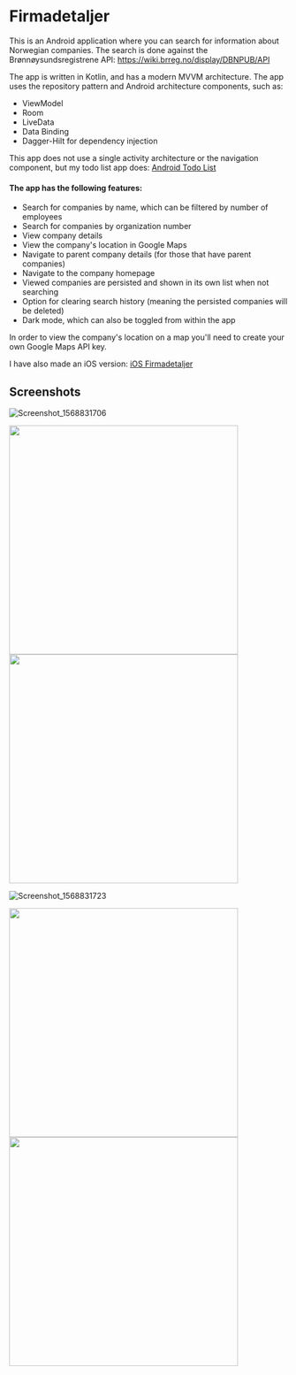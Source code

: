 # Firmadetaljer

This is an Android application where you can search for information about Norwegian companies. The search is done against the Brønnøysundsregistrene API: https://wiki.brreg.no/display/DBNPUB/API

The app is written in Kotlin, and has a modern MVVM architecture. The app uses the repository pattern and Android architecture components, such as:

- ViewModel
- Room
- LiveData
- Data Binding
- Dagger-Hilt for dependency injection

This app does not use a single activity architecture or the navigation component, but my todo list app does: [Android Todo List](https://github.com/fredrik9000/TodoList_Android) 

#### The app has the following features:

- Search for companies by name, which can be filtered by number of employees
- Search for companies by organization number
- View company details
- View the company's location in Google Maps
- Navigate to parent company details (for those that have parent companies)
- Navigate to the company homepage
- Viewed companies are persisted and shown in its own list when not searching
- Option for clearing search history (meaning the persisted companies will be deleted)
- Dark mode, which can also be toggled from within the app

In order to view the company's location on a map you'll need to create your own Google Maps API key.

I have also made an iOS version: [iOS Firmadetaljer](https://github.com/fredrik9000/Firmadetaljer_iOS)

## Screenshots

![Screenshot_1568831706](https://user-images.githubusercontent.com/13121494/89735215-34c17d00-da61-11ea-82be-14d89e5fe5bc.png)

<p float="left">
  <img src="https://user-images.githubusercontent.com/13121494/89735214-3428e680-da61-11ea-9d67-fa60693ada93.png" width="414" />
  <img src="https://user-images.githubusercontent.com/13121494/89735213-33905000-da61-11ea-84be-a0236891b8b1.png" width="414" />
</p>

![Screenshot_1568831723](https://user-images.githubusercontent.com/13121494/89735217-34c17d00-da61-11ea-985d-2c878d7ce05a.png)

<p float="left">
  <img src="https://user-images.githubusercontent.com/13121494/89735367-61c25f80-da62-11ea-81d5-ab48a53f9520.png" width="414" />
  <img src="https://user-images.githubusercontent.com/13121494/89735437-c7aee700-da62-11ea-96c2-d6cf54dbd3c2.png" width="414" />
</p>
